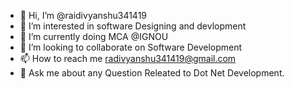- 👋 Hi, I’m @raidivyanshu341419
- 👀 I’m interested in software Designing and devlopment 
- 🌱 I’m currently doing MCA @IGNOU
- 💞️ I’m looking to collaborate on Software Development
- 📫 How to reach me radivyanshu341419@gmail.com
- 💬 Ask me about any Question Releated to Dot Net Development.


